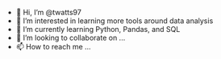 - 👋 Hi, I’m @twatts97
- 👀 I’m interested in learning more tools around data analysis
- 🌱 I’m currently learning Python, Pandas, and SQL
- 💞️ I’m looking to collaborate on ...
- 📫 How to reach me ...

<!---
twatts97/twatts97 is a ✨ special ✨ repository because its `README.md` (this file) appears on your GitHub profile.
You can click the Preview link to take a look at your changes.
--->
